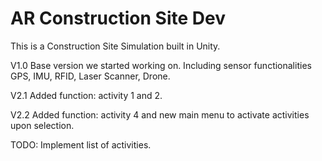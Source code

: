 # AR Construction Site Dev

This is a Construction Site Simulation built in Unity. 

V1.0 Base version we started working on. Including sensor functionalities GPS, IMU, RFID, Laser Scanner, Drone.

V2.1 Added function: activity 1 and 2.

V2.2 Added function: activity 4 and new main menu to activate activities upon selection.


TODO:
Implement list of activities.

